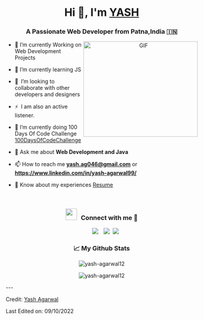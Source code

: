 
<h1 align="center">Hi 👋, I'm <a href="https://github.com/yash-agarwal12" target="blank">
YASH</a></h1>
<h3 align="center">A Passionate Web Developer from Patna,India &#127470;&#127475</h3>





<a target="_blank" align="center">
  <img align="right" top="200" height="250" width="300" alt="GIF" src="https://media.giphy.com/media/SWoSkN6DxTszqIKEqv/giphy.gif">
</a>

- 🔭 I’m currently Working on Web Development Projects
- 🌱 I’m currently learning JS
- 👯 I’m looking to collaborate with other developers and designers 
- ⚡ I am also an active listener. 
- 🌱 I’m currently doing 100 Days Of Code Challenge <a href="https://github.com/yash-agarwal12/100day" target="blank">100DaysOfCodeChallenge</a>


- 💬 Ask me about **Web Development and Java**

- 📫 How to reach me **yash.ag046@gmail.com** or **https://www.linkedin.com/in/yash-agarwal99/**

- 📄 Know about my experiences <a href="" target="blank">Resume</a>
<br/>
<h3 align="center" > <img src="https://media.giphy.com/media/iY8CRBdQXODJSCERIr/giphy.gif" width="30" height="30" style="margin-right: 10px;">Connect with me 🤝 </h3>

<p align="center">

 <div align="center"  class="icons-social" style="margin-left: 10px;">
        <a style="margin-left: 10px;"  target="_blank" href="https://www.linkedin.com/in/yash-agarwal99/">
			<img src="https://img.icons8.com/doodle/40/000000/linkedin--v2.png"></a>
        <a style="margin-left: 10px;" target="_blank" href="https://github.com/yash-agarwal12">
		<img src="https://img.icons8.com/doodle/40/000000/github--v1.png"></a>
		<a style="margin-left: 5px;" target="_blank" href="">
					<img src="https://img.icons8.com/plasticine/0.5x/resume.png" ></a>
      </div>

</p>
<h3 align="center">📈 My Github Stats</h3>

<p align="center"> <img src="https://github-readme-stats.vercel.app/api?username=yash-agarwal12&show_icons=true&theme=gotham" alt="yash-agarwal12" />
<p align="center"><img align="center" src="https://github-readme-streak-stats.herokuapp.com/?user=yash-agarwal12" alt="yash-agarwal12" /></p>
---

Credit: [Yash Agarwal](https://github.com/yash-agarwal12)

Last Edited on: 09/10/2022
